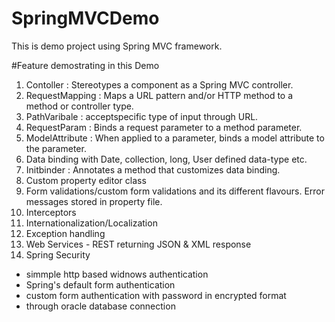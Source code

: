 # SpringMVCDemo
This is demo project using Spring MVC framework.

#Feature demostrating in this Demo
1. Contoller : Stereotypes a component as a Spring MVC controller.
2. RequestMapping : Maps a URL pattern and/or HTTP method to a method or controller type.
3. PathVaribale : acceptspecific type of input through URL.
4. RequestParam : Binds a request parameter to a method parameter.
5. ModelAttribute : When applied to a parameter, binds a model attribute to the parameter.
6. Data binding with Date, collection, long, User defined data-type etc.
7. Initbinder : Annotates a method that customizes data binding.
8. Custom property editor class
9. Form validations/custom form validations and its different flavours. Error messages stored in property file.
10. Interceptors
11. Internationalization/Localization
12. Exception handling
13. Web Services - REST returning JSON & XML response
14. Spring Security
  * simmple http based widnows authentication
  * Spring's default form authentication
  * custom form authentication with password in encrypted format
  * through oracle database connection
